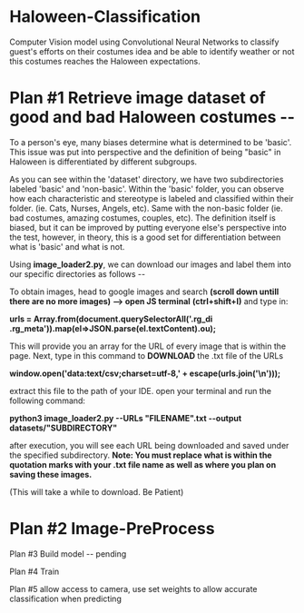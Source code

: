 # Haloween-Classification

Computer Vision model using Convolutional Neural Networks to 
classify guest's efforts on their costumes idea and be able to identify weather or not this costumes reaches the 
Haloween expectations.  

# Plan #1 Retrieve image dataset of good and bad Haloween costumes --

To a person's eye, many biases determine what is determined to be 'basic'. This issue was put into perspective and the definition of being "basic" in Haloween is differentiated by different subgroups.  

As you can see within the 'dataset' directory, we have two subdirectories labeled 'basic' and 'non-basic'. 
Within the 'basic' folder, you can observe how each characteristic and stereotype is labeled and classified within their folder. (ie. Cats, Nurses, Angels, etc). Same with the non-basic folder (ie. bad costumes, amazing costumes, couples, etc). The definition itself is biased, but it can be improved by putting everyone else's perspective into the test, however, in theory, this is a good set for differentiation between what is 'basic' and what is not. 

Using **image_loader2.py**, we can download our images and label them into our specific directories as follows -- 

To obtain images, head to google images and search **(scroll down untill there are no more images) --> open JS terminal** **(ctrl+shift+I)** and type in: 

**urls = Array.from(document.querySelectorAll('.rg_di .rg_meta')).map(el=>JSON.parse(el.textContent).ou);**

This will provide you an array for the URL of every image that is within the page. Next, type in this command to **DOWNLOAD** the .txt file of the URLs 

**window.open('data:text/csv;charset=utf-8,' + escape(urls.join('\n')));**

extract this file to the path of your IDE. open your terminal and run the following command: 

**python3 image_loader2.py --URLs "FILENAME".txt --output datasets/"SUBDIRECTORY"** 

after execution, you will see each URL being downloaded and saved under the specified subdirectory. **Note: You must replace what is within the quotation marks with your .txt file name as well as where you plan on saving these images.**

(This will take a while to download. Be Patient)


# Plan #2 Image-PreProcess



Plan #3 Build model -- pending

Plan #4 Train

Plan #5 allow access to camera,  use set weights to allow accurate classification when predicting

